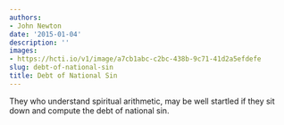 ```yaml
---
authors:
- John Newton
date: '2015-01-04'
description: ''
images:
- https://hcti.io/v1/image/a7cb1abc-c2bc-438b-9c71-41d2a5efdefe
slug: debt-of-national-sin
title: Debt of National Sin
---
```


They who understand spiritual arithmetic, may be well startled if they sit down and compute the debt of national sin.